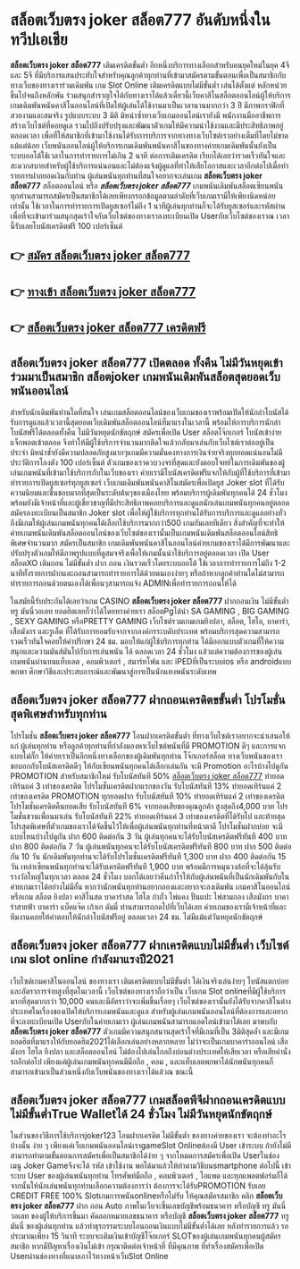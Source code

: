 # สล็อตเว็บตรง joker สล็อต777  อันดับหนึ่งในทวีปเอเชีย

**สล็อตเว็บตรง joker สล็อต777** เติมเครดิตขั้นต่ำ  อีกหนึ่งบริการทางเลือกสำหรับคนยุคใหม่ในยุค 4จี และ 5จี ที่มีบริการแสนประทับใจสำหรับคุณลูกค้าทุกท่านที่เข้ามาสมัครตามขั้นตอนเพื่อเป็นสมาชิกกับทางเว็บของทางเราร่วมเดิมพัน เกม Slot Online เติมเครดิตแบบไม่มีขั้นต่ำ เล่นได้ตั้งแต่ หลักหน่วยขึ้นไปจนถึงหลักพัน ร่วมสนุกสำราญใจได้กับทางเราได้แล้วเดี๋ยวนี้เว็บคาสิโนสล็อตออนไลน์ผู้ให้บริการเกมเดิมพันพนันคาสิโนออนไลน์ที่เปิดให้ผู้เล่นได้ใช้งานมาเป็นเวลานานมากกว่า 3 ปี มีภาพกราฟิกที่สวยงามและสมจริง รูปแบบระบบ 3 มิติ
มิหนำซ้ำทางเว็บเกมออนไลน์เรายังมี พนักงานมืออาชีพการสร้างเว็บไซต์ที่คอยดูเล  รวมไปถึงปรับปรุงและพัฒนาตัวเกมให้มีความน่าใช้งานและมีประสิทธิภาพอยู่ตลอดเวลา เพื่อที่ให้สมาชิกที่เข้ามาใช้งานได้รับการบริการจากทางทางเว็บไซต์เราอย่างเต็มที่โดยไม่ขาดแม้แต่น้อย เว็บพนันออนไลน์ผู้ให้บริการเกมเดิมพันพนันคาสิโนของทางค่ายเกมเดิมพันนั้นยังเป็นระบบออโต้ใช้เวลาในการทำรายการไม่เกิน 2 นาที ต่อการเติมเครดิต เรียกได้เลยว่ารวดเร็วทันใจและสะดวกสบายสำหรับผู้ใช้บริการแน่นอนและไม่ต้องแจ้งผู้ดูแลที่ทำให้เสียโอกาสและเวลาอีกต่อไปเมื่อทำรายการฝากยอดเงินกับท่าน
ผู้เล่นพนันทุกท่านที่สนใจอยากจะเล่นเกม **สล็อตเว็บตรง joker สล็อต777** สล็อตออนไลน์ หรือ ***สล็อตเว็บตรง joker สล็อต777*** เกมพนันเดิมพันสล็อตเซียนพนันทุกท่านสามารถสมัครเป็นสมาชิกได้เลยเพียงกรอกข้อมูลตามลำดับที่เว็บเกมเรามีให้เพียงนิดหน่อยเท่านั้น ใช้เวลาในการทำรายการเปิดยูสเซอร์ไม่ถึง 1 นาทีผู้เล่นทุกท่านก็จะได้รับยูสเซอร์และรหัสผ่านเพื่อที่จะเข้ามาร่วมสนุกสุดเร้าใจกับเว็บไซต์ของทางเราลงทะเบียนเปิด Userกับเว็บไซต์ของเราณ เวลานี้รับเลยโบนัสเครดิตฟรี 100 เปอร์เซ็นต์

## 👉 [สมัคร สล็อตเว็บตรง joker สล็อต777](https://archa888.com/)
## 👉 [ทางเข้า สล็อตเว็บตรง joker สล็อต777](https://archa888.com/)
## 👉 [สล็อตเว็บตรง joker สล็อต777 เครดิตฟรี](https://archa888.com/)

## สล็อตเว็บตรง joker สล็อต777 เปิดตลอด ทั้งคืน ไม่มีวันหยุดเข้าร่วมมาเป็นสมาชิก สล็อตjoker เกมพนันเดิมพันสล็อตสุดยอดเว็บพนันออนไลน์

สำหรับนักเดิมพันท่านใดที่สนใจ เล่นเกมสล็อตออนไลน์ของเว็บเกมของเราพร้อมเปิดให้นักล่าโบนัสได้รับการดูแลแล้วเวลานี้สุดยอดเว็บเดิมพันสล็อตออนไลน์ที่มาแรงในเวลานี้ พร้อมให้การบริการนักล่าโบนัสฟรีได้ตลอดทั้งคืน ไม่มีวันหยุดนักขัตฤกษ์ สมัครเพื่อเปิด User สล็อตโจ๊กเกอร์ โบนัสเข้าง่าย แจ็กพอตเข้าตลอด จึงทำให้มีผู้ใช้บริการจำนวนมากติดใจแล้วกลับมาเล่นกับเว็บไซต์เราต่ออยู่เป็นประจำ มิหนำซ้ำยังมีความปลอดภัยสูงมากๆแถมมีความมั่นคงทางการเงินจ่ายจริงทุกยอดแน่นอนไม่มีประวัติการโกงตัง 100 เปอร์เซ็นต์ ตัวเกมของเราควบวงจรที่สุดและยังตอบโจทย์ในการเดิมพันของผู้เล่นเกมพนันที่เข้ามาใช้บริการกับในเว็บของเรา
ค่ายเรามีโบนัสเครดิตฟรีแจกให้กับผู้ที่ใช้บริการที่เข้ามาทำรายการเปิดยูสเซอร์ทุกยูสเซอร์ เว็บเกมเดิมพันพนันคาสิโนสมัครเพื่อเปิดยูส Joker slot ที่ได้รับความนิยมและชื่นชอบมากที่สุดเป็นระดับต้นๆของเมืองไทย พร้อมบริการผู้เดิมพันทุกคนได้ 24 ชั่วโมงพร้อมยังมีเจ้าหน้าที่และผู้เชี่ยวชาญที่มีประสิทธิภาพคอยบริการและดูแลนักเล่นเกมพนันทุกคนอยู่ตลอด สมัครลงทะเบียนเป็นสมาชิก Joker slot เพื่อให้ผู้ใช้บริการทุกท่านได้รับการบริการและดูแลอย่างทั่วถึงมีเกมให้ผู้เล่นเกมพนันทุกคนได้เลือกใช้บริการมากกว่า500 เกมกันเลยทีเดียว
สิ่งสำคัญที่จะทำให้ค่ายเกมพนันเดิมพันสล็อตออนไลน์ของเว็บไซต์ของเรานั้นเป็นเกมพนันเดิมพันสล็อตออนไลน์สิทธิพิเศษจำนวนมาก สมัครเป็นสมาชิก  เกมเดิมพันพนันคาสิโนออนไลน์ค่ายเกมของเราได้มีการพัฒนาและปรับปรุงตัวเกมให้มีภาพรูปแบบที่ดูสมจจริงเพื่อให้เกมนั้นน่าใช้บริการอยู่ตลอดเวลา เปิด User สล็อตXO เติมถอน ไม่มีขั้นต่ำ ฝาก ถอน เงินรวดเร็วโดยระบบออโต้ ใช้เวลาการทำรายการไม่ถึง 1-2 นาทีทั้งรายการฝากและถอนสามารถทำรายการได้ด้วยตนเองง่ายๆ หรือถ้าหากลูกค้าท่านใดไม่สามารถทำรายการถอนด้วยตนเองได้เพื่อนๆสามารถแจ้ง ADMINเพื่อทำรายการถอนให้ได้

ในสมัยนี้รับประกันได้เลยว่าเกม CASINO **สล็อตเว็บตรง joker สล็อต777** ฝากถอนเงิน ไม่มีขั้นต่ำทรู มันนี่วอเลท ยอดฮิตเลยก็ว่าได้โดยทางค่ายเรา สล็อตPgได้นำ SA GAMING , BIG GAMING , SEXY GAMING หรือPRETTY GAMING เว็บไซต์รวมเกมเกมยิงปลา, สล็อต, ไฮโล, บาคาร่า, เสือมังกร และรูเล็ต ที่ได้รับการยอมรับจากจากองค์กรระบดับประเทศ พร้อมบริการสุดความสามารถรวดเร็วทันใจคอยให้คำปรึกษา 24 ชม. มอบให้แก่ผู้ใช้บริการทุกท่าน ได้มีออกแบบตัวเกมที่ให้ความสนุกและความมันส์มันไปกับการเล่นพนัน ได้ ตลอดเวลา 24 ชั่วโมง แล้วแต่ความต้องการของผู้เล่นเกมพนันผ่านบนแท็บเลต , คอมพิวเตอร์ , สมาร์ทโฟน และ iPEDที่เป็นระบบios หรือ androidแบบพกพา ศึกษาวิธีและประสบการณ์และพัฒนาสู่การเป็นนักแทงพนันระดับเทพ

## สล็อตเว็บตรง joker สล็อต777 ฝากถอนเครดิตขขั้นต่ำ โปรโมชั่นสุดพิเศษสำหรับทุกท่าน

โปรโมชั่น **สล็อตเว็บตรง joker สล็อต777** โอนฝากเครดิตขั้นต่ำ ที่ทางเว็บไซต์เราอยากจะนำเสนอให้แก่  ผู้เล่นทุกท่าน หรือลูกค้าทุกท่านที่กำลังมองหาเว็บไซต์พนันที่มี  PROMOTION ดีๆ และการแจกแบบไม่กั๊ก ให้ค่ายเราเป็นอีกหนึ่งทางเลือกของผู้เดิมพันทุกท่าน โจ๊กเกอร์สล็อต ทางเว็บพนันของเรา ขอบอกกับโบนัสเครดิตดีๆ ให้กับเซียนพนันทุกคนได้เลือกเล่นกัน จะมี Promotion อะไรบ้างไปดูกัน
 PROMOTION สำหรับสมาชิกใหม่ รับโบนัสทันที 50% [สล็อตเว็บตรง joker สล็อต777](https://archa888.com/) ทำยอดเทิร์นแค่ 3 เท่าของเครดิต
โปรโมชั่นเครดิตฝากแรกของวัน รับโบนัสทันที 13% ทำยอดเทิร์นแค่ 2 เท่าของเครดิต
 PROMOTION ทุกยอดฝาก รับโบนัสทันที 10% ทำยอดเทิร์นแค่ 2 เท่าของเครดิต
โปรโมชั่นเครดิตคืนยอดเสีย รับโบนัสทันที 6% จากยอดเสียของคุณลูกค้า สูงสุดถึง4,000 บาท
โปรโมชั่นชวนเพื่อนมาเล่น รับโบนัสทันที 22% ทำยอดเทิร์นแค่ 3 เท่าของเครดิตที่ได้รับไป
และท้ายสุดโปรสุดพิเศษที่ตัวเกมของเราได้จัดขึ้นไว้ให้เพื่อผู้เล่นพนันทุกท่านที่หน้าตาดี โปรโมชั่นฝากบ่อย จะมีแบบไหนบ้างไปดูกัน
ฝาก 600 ติดต่อกัน 3 วัน ผู้เล่นทุกคนจะได้รับโบนัสเครดิตฟรีทันที 400 บาท
ฝาก 800 ติดต่อกัน 7 วัน ผู้เล่นพนันทุกคนจะได้รับโบนัสเครดิตฟรีทันที 800 บาท
ฝาก 500 ติดต่อกัน 10 วัน นักเดิมพันทุกท่านจะได้รับโปรโมชั่นเครดิตฟรีทันที 1,300 บาท
ฝาก 400 ติดต่อกัน 15 วัน เหล่าเซียนพนันทุกท่านจะได้รับเครดิตฟรีทันที 1,900 บาท
พร้อมมีการหมุนวงล้อที่จะได้ลุ้นรับรางวัลใหญ่ในทุกเวลา ตลอด 24 ชั่วโมง บอกได้เลยว่าคืนกำไรให้กับผู้เล่นพนันที่เป็นนักเดิมพันกับในค่ายเกมเราได้อย่างไม่มีอั้น หากว่านักพนันทุกท่านอยากลองและอยากจะลงเดิมพัน เกมคาสิโนออนไลน์ หรือเกม สล็อต ยิงปลา คาสิโนสด บาคาร่าสด ไฮโล กำถั่ว ไพ่แคง ปั่นแปะ ไพ่สามกอง เสือมังกร บาคาร่าสายฟ้า บาคาร่า แบ็คแจ๊ค เก้าเก ดัมมี่ ท่านสามารถกดไปที่เว็บได้เลย ค่ายเกมของเรามีเจ้าหน้าที่และทีมงานคอยให้คำตอบให้นักล่าโบนัสฟรีอยู่ ตลอดเวลา 24 ชม. ไม่มีแม้แต่วันหยุดนักขัตฤกษ์

## สล็อตเว็บตรง joker สล็อต777 ฝากเครดิตแบบไม่มีขั้นต่ำ  เว็บไซต์เกม slot online กำลังมาแรงปี2021

เว็บไซต์เกมคาสิโนออนไลน์ ของทางเรา เติมเครดิตแบบไม่มีขั้นต่ำ ได้เงินจริงเล่นง่ายๆ โบนัสแตกบ่อยและอัตราการจ่ายสูงที่สุดในเวลานี้ เว็บไซต์ของทางเราถือว่าเป็น เว็บเกม Slot onlineที่มีผู้ใช้บริการมากที่สุดมากกว่า 10,000 คนและมีอัตราว่าจะเพิ่มขึ้นเรื่อยๆ เว็บไซต์ของเรานั้นยังได้รับจากคาสิโนต่างประเทศในเรื่องของเปิดให้บริการเกมพนันและดูแล สำหรับผู้เล่นเกมพนันออนไลน์ที่ต้องการและอยากที่จะลงทะเบียนเปิด Userกับในค่ายเกมเรา ผู้เล่นเกมพนันสามารถแอดไลน์เข้ามาได้เลย
	มาพบกับ **สล็อตเว็บตรง joker สล็อต777** ตัวเกมมีความสนุกสนานสุดเร้าใจที่มีเกมที่เป็น 3มิติสุดล้ำ และมีเกมยอดฮิตที่มาแรงให้กับยอดฮิต2021ได้เลือกเล่นอย่างหลากหลาย  ไม่ว่าจะเป็นเกมบาคาร่าออนไลน์ เสือ มังกร ไฮโล ยิงปลา และสล็อตออนไลน์ ไม่ต้องไปเล่นไกลถึงบ่อนต่างประเทศให้เสียเวลา หรือเสียค่านั่งรถอีกต่อไป เพียงแค่ผู้เล่นเกมพนันทุกคนมีมือถือ , คอม , และแท็บเลตพกพาได้นักพนันทุกคนก็สามารถเข้ามาเป็นส่วนหนึ่งกับเว็บพนันของทางเราได้แล้วณ ขณะนี้

## สล็อตเว็บตรง joker สล็อต777 เกมสล็อตพีจีฝากถอนเครดิตแบบไม่มีขั้นต่ำTrue Walletได้ 24 ชั่วโมง ไม่มีวันหยุดนักขัตฤกษ์

ในส่วนของวิธีการใช้บริการjoker123 โอนฝากเครดิต ไม่มีขั้นต่ำ ของทางค่ายของเรา จะต้องทำอะไรบ้างนั้น ง่าย ๆ เพียงแค่เว็บเกมพนันออนไลน์เราgameSlot Onlineต้องมี User เข้าระบบ ถ้ายังไม่มีสามารถทำตามขั้นตอนการสมัครเพื่อเป็นสมาชิกได้ง่าย ๆ จากโหมดการสมัครเพื่อเปิด Userในช่อง เมนู Joker Gameจึงจะได้ รหัส เข้าใช้งาน พอได้มาแล้วให้ทำตามวิธีบนsmartphone ต่อไปนี้
เข้าระบบ User  ของผู้เล่นพนันทุกท่าน โทรศัพท์มือถือ , คอมพิวเตอร์ , ไอแพด และทุกแพลตฟอร์มก็ได้
จากนั้นให้นักเล่นพนันทุกท่านเลือกความต้องการว่า ต้องการจะได้รับPROMOTION รับเลย CREDIT FREE 100% Slotเกมการพนันonlineหรือไม่รับ
ให้คุณสมัครสมาชิก คลิก **สล็อตเว็บตรง joker สล็อต777** ฝาก ถอน Auto ภาพในเว็บจะขึ้นเลขบัญชีพร้อมธนาคาร หรือบัญชี ทรู มันนี่ วอเลท ของผู้ให้บริการขึ้นมา
คัดลอกหมายเลขธนาคาร หรือบัญชี **สล็อตเว็บตรง joker สล็อต777** ทรูมันนี่ ของผู้เล่นทุกท่าน แล้วทำธุรกรรมระบบโอนถอนเงินแบบไม่มีขั้นต่ำได้เลย
หลังทำรายการแล้ว รอประมาณเพียง 15 วินาที ระบบจะเติมเงินเข้าบัญชีโจ๊กเกอร์ SLOTของผู้เล่นเกมพนันทุกคนผู้สมัครสมาชิก
หากมีปัญหาเรื่องเงินไม่เข้า กรุณาติดต่อเจ้าหน้าที่ ที่มีคุณภาพ ที่ทำเรื่องสมัครเพื่อเปิด Userผ่านช่องทางที่แนบเอาไว้ทางหน้าเว็บSlot Online


